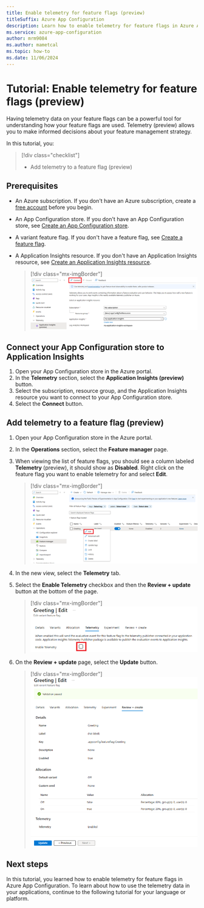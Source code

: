 ```yaml
---
title: Enable telemetry for feature flags (preview)
titleSuffix: Azure App Configuration
description: Learn how to enable telemetry for feature flags in Azure App Configuration.
ms.service: azure-app-configuration
author: mrm9084
ms.author: mametcal
ms.topic: how-to
ms.date: 11/06/2024
---
```


# Tutorial: Enable telemetry for feature flags (preview)

Having telemetry data on your feature flags can be a powerful tool for understanding how your feature flags are used. Telemetry (preview) allows you to make informed decisions about your feature management strategy.

In this tutorial, you:

> [!div class="checklist"]
> - Add telemetry to a feature flag (preview)

## Prerequisites

- An Azure subscription. If you don't have an Azure subscription, create a [free account](https://azure.microsoft.com/free/) before you begin.
- An App Configuration store. If you don't have an App Configuration store, see [Create an App Configuration store](./quickstart-azure-app-configuration-create.md).
- A variant feature flag. If you don't have a feature flag, see [Create a feature flag](./manage-feature-flags.md).
- A Application Insights resource. If you don't have an Application Insights resource, see [Create an Application Insights resource](./azure-monitor/app/create-workspace-resource).

    > [!div class="mx-imgBorder"]
    > ![Screenshot of the Azure portal, connecting application insights.](./media/how-to-telemetry/connect-to-app-insights.png)

## Connect your App Configuration store to Application Insights

1. Open your App Configuration store in the Azure portal.
1. In the **Telemetry** section, select the **Application Insights (preview)** button.
1. Select the subscription, resource group, and the Application Insights resource you want to connect to your App Configuration store.
1. Select the **Connect** button.

## Add telemetry to a feature flag (preview)

1. Open your App Configuration store in the Azure portal.
1. In the **Operations** section, select the **Feature manager** page.
1. When viewing the list of feature flags, you should see a column labeled **Telemetry** (preview), it should show as **Disabled**. Right click on the feature flag you want to enable telemetry for and select **Edit**.

    > [!div class="mx-imgBorder"]
    > ![Screenshot of the Azure portal, editing a feature flag.](./media/how-to-telemetry/edit-feature-flag.png)

1. In the new view, select the **Telemetry** tab.
1. Select the **Enable Telemetry** checkbox and then the **Review + update** button at the bottom of the page.

    > [!div class="mx-imgBorder"]
    > ![Screenshot of the Azure portal, enabling telemetry.](./media/how-to-telemetry/enable-telemetry.png)

1. On the **Review + update** page, select the **Update** button.

    > [!div class="mx-imgBorder"]
    > ![Screenshot of the Azure portal, updating a feature flag.](./media/how-to-telemetry/updating-feature-flag.png)

## Next steps

In this tutorial, you learned how to enable telemetry for feature flags in Azure App Configuration. To learn about how to use the telemetry data in your applications, continue to the following tutorial for your language or platform.